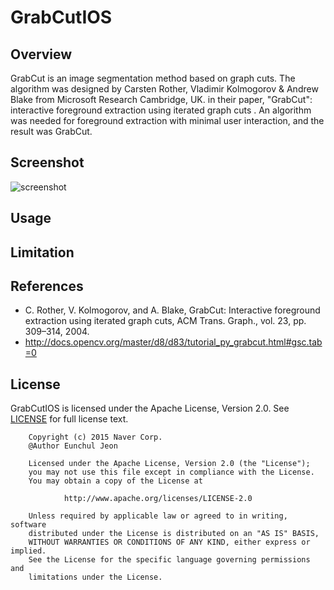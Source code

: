 # GrabCutIOS

## Overview
GrabCut is an image segmentation method based on graph cuts. The algorithm was designed by Carsten Rother, Vladimir Kolmogorov & Andrew Blake from Microsoft Research Cambridge, UK. in their paper, "GrabCut": interactive foreground extraction using iterated graph cuts . An algorithm was needed for foreground extraction with minimal user interaction, and the result was GrabCut.

## Screenshot
![screenshot](http://jsharpsite.zz.mu/docs/screenshot.png)

## Usage

## Limitation

## References
* C. Rother, V. Kolmogorov, and A. Blake, GrabCut: Interactive foreground extraction using iterated graph cuts, ACM Trans. Graph., vol. 23, pp. 309–314, 2004.
* http://docs.opencv.org/master/d8/d83/tutorial_py_grabcut.html#gsc.tab=0

## License
GrabCutIOS is licensed under the Apache License, Version 2.0.
See [LICENSE](LICENSE.txt) for full license text.

        Copyright (c) 2015 Naver Corp.
        @Author Eunchul Jeon

        Licensed under the Apache License, Version 2.0 (the "License");
        you may not use this file except in compliance with the License.
        You may obtain a copy of the License at

                http://www.apache.org/licenses/LICENSE-2.0

        Unless required by applicable law or agreed to in writing, software
        distributed under the License is distributed on an "AS IS" BASIS,
        WITHOUT WARRANTIES OR CONDITIONS OF ANY KIND, either express or implied.
        See the License for the specific language governing permissions and
        limitations under the License.

